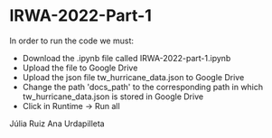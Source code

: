 # IRWA-2022-Part-1

In order to run the code we must:
- Download the .ipynb file called IRWA-2022-part-1.ipynb
- Upload the file to Google Drive
- Upload the json file tw_hurricane_data.json to Google Drive
- Change the path 'docs_path' to the corresponding path in which tw_hurricane_data.json is stored in Google Drive
- Click in Runtime -> Run all

Júlia Ruiz
Ana Urdapilleta
